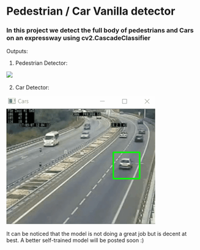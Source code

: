 # Pedestrian / Car Vanilla detector
### In this project we detect the full body of pedestrians and Cars on an expressway using cv2.CascadeClassifier
Outputs:
1. Pedestrian Detector:
  
![](pedestrians_green.gif)

2. Car Detector:
  
![](cars.gif)

It can be noticed that the model is not doing a great job but is decent at best. A better self-trained model will be posted soon :)

